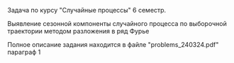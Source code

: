 Задача по курсу "Случайные процессы" 6 семестр.

Выявление сезонной компоненты случайного процесса по выборочной траектории методом разложения в ряд Фурье

Полное описание задания находится в файле "problems_240324.pdf" параграф 1
